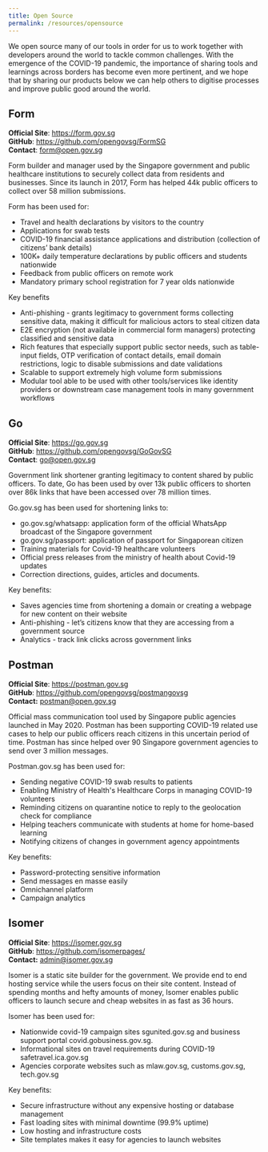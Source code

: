```yaml
---
title: Open Source
permalink: /resources/opensource
---
```

We open source many of our tools in order for us to work together with developers around the world to tackle common challenges. With the emergence of the COVID-19 pandemic, the importance of sharing tools and learnings across borders has become even more pertinent, and we hope that by sharing our products below we can help others to digitise processes and improve public good around the world. 

## Form
**Official Site**: https://form.gov.sg  
**GitHub**: https://github.com/opengovsg/FormSG  
**Contact**: form@open.gov.sg

Form builder and manager used by the Singapore government and public healthcare institutions to securely collect data from residents and businesses. Since its launch in 2017, Form has helped 44k public officers to collect over 58 million submissions.

Form has been used for:
* Travel and health declarations by visitors to the country
* Applications for swab tests
* COVID-19 financial assistance applications and distribution (collection of citizens’ bank details)
* 100K+ daily temperature declarations by public officers and students nationwide
* Feedback from public officers on remote work
* Mandatory primary school registration for 7 year olds nationwide 

Key benefits
* Anti-phishing - grants legitimacy to government forms collecting sensitive data, making it difficult for malicious actors to steal citizen data 
* E2E encryption (not available in commercial form managers) protecting classified and sensitive data
* Rich features that especially support public sector needs, such as table-input fields, OTP verification of contact details, email domain restrictions, logic to disable submissions and date validations
* Scalable to support extremely high volume form submissions
* Modular tool able to be used with other tools/services like identity providers or downstream case management tools in many government workflows



## Go
**Official Site**: https://go.gov.sg  
**GitHub**: https://github.com/opengovsg/GoGovSG  
**Contact**: go@open.gov.sg  

Government link shortener granting legitimacy to content shared by public officers. To date, Go has been used by over 13k public officers to shorten over 86k links that have been accessed over 78 million times.

Go.gov.sg has been used for shortening links to:
* go.gov.sg/whatsapp: application form of the official WhatsApp broadcast of the Singapore government
* go.gov.sg/passport: application of passport for Singaporean citizen
* Training materials for Covid-19 healthcare volunteers 
* Official press releases from the ministry of health about Covid-19 updates
* Correction directions, guides, articles and documents.

Key benefits:
* Saves agencies time from shortening a domain or creating a webpage for new content on their website
* Anti-phishing - let’s citizens know that they are accessing from a government source
* Analytics - track link clicks across government links

## Postman
**Official Site**: https://postman.gov.sg  
**GitHub**: https://github.com/opengovsg/postmangovsg  
**Contact:**  postman@open.gov.sg

Official mass communication tool used by Singapore public agencies launched in May 2020. Postman has been supporting COVID-19 related use cases to help our public officers reach citizens in this uncertain period of time. Postman has since helped over 90 Singapore government agencies to send over 3 million messages. 

Postman.gov.sg has been used for:
* Sending negative COVID-19 swab results to patients
* Enabling Ministry of Health's Healthcare Corps in managing COVID-19 volunteers
* Reminding citizens on quarantine notice to reply to the geolocation check for compliance
* Helping teachers communicate with students at home for home-based learning
* Notifying citizens of changes in government agency appointments

Key benefits:
* Password-protecting sensitive information
* Send messages en masse easily
* Omnichannel platform
* Campaign analytics

## Isomer
**Official Site**: https://isomer.gov.sg  
**GitHub**: https://github.com/isomerpages/  
**Contact:** admin@isomer.gov.sg 

Isomer is a static site builder for the government. We provide end to end hosting service while the users focus on their site content. Instead of spending months and hefty amounts of money, Isomer enables public officers to launch secure and cheap websites in as fast as 36 hours. 

Isomer has been used for:
* Nationwide covid-19 campaign sites sgunited.gov.sg and business support portal covid.gobusiness.gov.sg.
* Informational sites on travel requirements during COVID-19 safetravel.ica.gov.sg
* Agencies corporate websites such as mlaw.gov.sg, customs.gov.sg, tech.gov.sg

Key benefits:
* Secure infrastructure without any expensive hosting or database management
* Fast loading sites with minimal downtime (99.9% uptime)
* Low hosting and infrastructure costs 
* Site templates makes it easy for agencies to launch websites 
